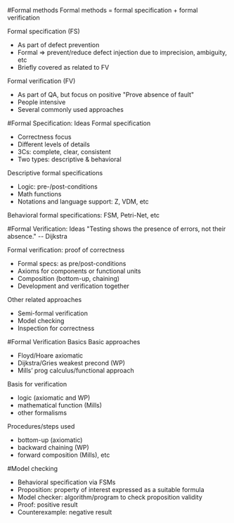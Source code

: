 #Formal methods
Formal methods = formal specification + formal verification
  
Formal specification (FS)
- As part of defect prevention
- Formal => prevent/reduce defect injection due to imprecision, ambiguity, etc
- Briefly covered as related to FV

Formal verification (FV)
- As part of QA, but focus on positive
  "Prove absence of fault"
- People intensive
- Several commonly used approaches


#Formal Specification: Ideas
Formal specification
- Correctness focus
- Different levels of details
- 3Cs: complete, clear, consistent
- Two types: descriptive & behavioral

Descriptive formal specifications
- Logic: pre-/post-conditions
- Math functions
- Notations and language support: Z, VDM, etc

Behavioral formal specifications: FSM, Petri-Net, etc

#Formal Verification: Ideas
"Testing shows the presence of errors, not their absence." -- Dijkstra

Formal verification: proof of correctness
- Formal specs: as pre/post-conditions
- Axioms for components or functional units
- Composition (bottom-up, chaining)
- Development and verification together

Other related approaches
- Semi-formal verification
- Model checking
- Inspection for correctness

#Formal Verification Basics
Basic approaches
- Floyd/Hoare axiomatic
- Dijkstra/Gries weakest precond (WP)
- Mills’ prog calculus/functional approach

Basis for verification
- logic (axiomatic and WP)
- mathematical function (Mills)
- other formalisms

Procedures/steps used
- bottom-up (axiomatic)
- backward chaining (WP)
- forward composition (Mills), etc

#Model checking
- Behavioral specification via FSMs
- Proposition: property of interest expressed as a suitable formula
- Model checker: algorithm/program to check proposition validity
- Proof: positive result
- Counterexample: negative result

